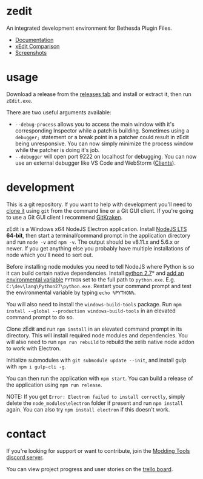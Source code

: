 # zedit

An integrated development environment for Bethesda Plugin Files.

- [Documentation](https://z-edit.github.io)
- [xEdit Comparison](https://z-edit.github.io/#/docs?t=Overview%2FxEdit%20Comparison)
- [Screenshots](https://imgur.com/a/sHguD)

# usage
Download a release from the [releases tab](https://github.com/matortheeternal/zedit/releases) and install or extract it, then run `zEdit.exe`.

There are two useful arguments available:  
- `--debug-process` allows you to access the main window with it's corresponding Inspector while a patch is building. Sometimes using a `debugger;` statement or a break point in a patcher could result in zEdit being unresponsive. You can now simply minimize the process window while the patcher is doing it's job. 
- `--debugger` will open port 9222 on localhost for debugging. You can now use an external debugger like VS Code and WebStorm ([Clients](https://nodejs.org/en/docs/guides/debugging-getting-started/#inspector-clients)).

# development
This is a git repository.  If you want to help with development you'll need to [clone it](https://help.github.com/en/articles/cloning-a-repository) using `git` from the command line or a Git GUI client.  If you're going to use a Git GUI client I recommend [GitKraken](https://www.gitkraken.com/).

zEdit is a Windows x64 NodeJS Electron application.  Install [NodeJS LTS](https://nodejs.org/en/download/) **64-bit**, then start a terminal/command prompt in the application directory and run `node -v` and `npm -v`.  The output should be v8.11.x and 5.6.x or newer.  If you get anything else you probably have multiple installations of node which you'll need to sort out.

Before installing node modules you need to tell NodeJS where Python is so it can build certain native dependencies.  Install [python 2.7](https://www.python.org/downloads/windows/)\* and [add an environmental variable](https://kb.wisc.edu/cae/page.php?id=24500) `PYTHON` set to the full path to `python.exe`.  E.g. `C:\dev\lang\Python27\python.exe`.  Restart your command prompt and test the environmental variable by typing `echo %PYTHON%`.

You will also need to install the `windows-build-tools` package.  Run `npm install --global --production windows-build-tools` in an elevated command prompt to do so.

Clone zEdit and run `npm install` in an elevated command prompt in its directory.  This will install required node modules and dependencies.  You will also need to run `npm run rebuild` to rebuild the xelib native node addon to work with Electron.

Initialize submodules with `git submodule update --init`, and install gulp with `npm i gulp-cli -g`.

You can then run the application with `npm start`.  You can build a release of the application using `npm run release`. 

NOTE: If you get `Error: Electron failed to install correctly`, simply delete the `node_modules\electron` folder if present and run `npm install` again.  You can also try `npm install electron` if this doesn't work.

# contact
If you're looking for support or want to contribute, join the [Modding Tools discord server](https://discord.gg/GUfRdpT).

You can view project progress and user stories on the [trello board](https://trello.com/b/AudbG6UN/zedit).
